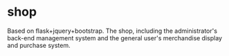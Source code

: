# shop
Based on flask+jquery+bootstrap.
The shop, including the administrator's back-end management system and the general user's merchandise display and purchase system.
